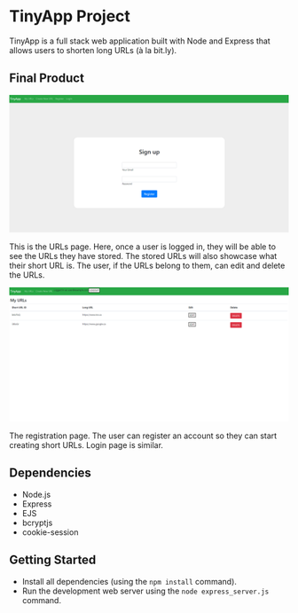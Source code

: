 # TinyApp Project

TinyApp is a full stack web application built with Node and Express that allows users to shorten long URLs (à la bit.ly).

## Final Product

!["Screenshot of URLs page"](https://github.com/Cvanimschoot/tinyapp/blob/master/docs/register_page.png?raw=true)

This is the URLs page. Here, once a user is logged in, they will be able to see the URLs they have stored. The stored URLs will also showcase what their short URL is. The user, if the URLs belong to them, can edit and delete the URLs.

!["Screenshot of registration page"](https://github.com/Cvanimschoot/tinyapp/blob/master/docs/urls_page.png?raw=true)

The registration page. The user can register an account so they can start creating short URLs. Login page is similar.

## Dependencies

- Node.js
- Express
- EJS
- bcryptjs
- cookie-session

## Getting Started

- Install all dependencies (using the `npm install` command).
- Run the development web server using the `node express_server.js` command.